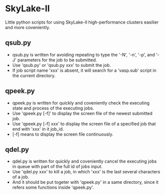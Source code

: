 # SkyLake-II
Little python scripts for using SkyLake-II high-performance clusters easilier and more coveniently.
## qsub.py
- qsub.py is written for avoiding repeating to type the '-N', '-n', '-p', and '-J' parameters for the job to be submitted.
- Use 'qsub.py' or 'qsub.py xxx' to submit the job.
- If job script name 'xxx' is absent, it will search for a 'vasp.sub' script in the current directory.
## qpeek.py
- qpeek.py is written for quickly and coveniently check the executing state and process of the executing jobs.
- Use 'qpeek.py [-f]' to display the screen file of the newest submitted job.
- Use 'qpeek.py [-f] xxx' to display the screen file of a specified job that end with 'xxx' in it job_id.
- [-f] means to display the screen file continuously.
## qdel.py
- qdel.py is written for quickly and coveniently cancel the executing jobs in queue with part of the full id of jobs input.
- Use 'qdel.py xxx' to kill a job, in which 'xxx' is the last several characters of a job.
- And it should be put togeter with 'qpeek.py' in a same directory, since it refers some functions inside 'qpeek.py'.
